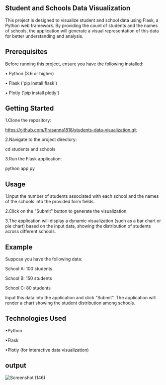 ## Student and Schools Data Visualization
This project is designed to visualize student and school data using Flask, a Python web
framework. By providing the count of students and the names of schools, the application will 
generate a visual representation of this data for better understanding and analysis.
## Prerequisites
Before running this project, ensure you have the following installed:

&#8226; Python (3.6 or higher)

&#8226; Flask ('pip install flask')

&#8226; Plotly ('pip install plotly')

## Getting Started
1.Clone the repository:

https://github.com/Prasanna1818/students-data-visualization.git

2.Navigate to the project directory:

cd students and schools

3.Run the Flask application:

python app.py




## Usage
1.Input the number of students associated with each school and the names of the schools into the provided form fields.

2.Click on the "Submit" button to generate the visualization.

3.The application will display a dynamic visualization (such as a bar chart or pie chart) based on the input data, showing the distribution of students across different schools.

## Example
Suppose you have the following data:

School A: 100 students

School B: 150 students

School C: 80 students

Input this data into the application and click "Submit". The application will render a chart showing the student distribution among schools.

## Technologies Used
&#8226;Python

&#8226;Flask

&#8226;Plotly (for interactive data visualization)

## output

![Screenshot (146)](https://github.com/Prasanna1818/students-data-visualization/assets/104350629/30f8c119-881f-46f2-89bd-3de504aa3c60)
